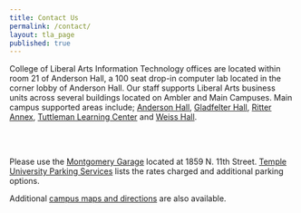 ```yaml
---
title: Contact Us
permalink: /contact/
layout: tla_page
published: true
---
```

College of Liberal Arts Information Technology offices are located within room 21 of Anderson Hall, a 100 seat drop-in computer lab located in the corner lobby of Anderson Hall. Our staff supports Liberal Arts business units across several buildings located on Ambler and Main Campuses. Main campus supported areas include; [Anderson Hall][ab_map], [Gladfelter Hall][gh_map], [Ritter Annex][ra_map], [Tuttleman Learning Center][tlc_map] and [Weiss Hall][wh_map].

<br/><br/>

Please use the [Montgomery Garage](https://www.google.com/maps/place/1859+N+11th+St,+Philadelphia,+PA+19122/@39.9809048,-75.153891,17z/data=!3m1!4b1!4m5!3m4!1s0x89c6c80a52a19a0b:0xfd1b203c6eb7f349!8m2!3d39.9809048!4d-75.1517023?hl=en) located at 1859 N. 11th Street. [Temple University Parking Services](http://www.temple.edu/parking/) lists the rates charged and additional parking options.

Additional [campus maps and directions][tu_maps] are also available.

[tu_maps]: https://temple.edu/maps-and-directions
[ab_map]: https://goo.gl/maps/oVHSKadXguA2
[gh_map]: https://goo.gl/maps/jn8i7UNt8fG2
[ra_map]: https://goo.gl/maps/MvLTKL4xHJ52
[tlc_map]: https://goo.gl/maps/iBLA4RFRm7F2
[wh_map]: https://goo.gl/maps/ZcfHnj2yoi62
